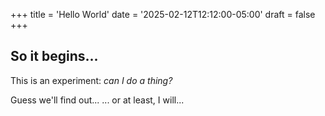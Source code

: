 +++
title = 'Hello World'
date = '2025-02-12T12:12:00-05:00'
draft = false
+++

## So it begins...

This is an experiment: *can I do a thing?*

Guess we'll find out...
... or at least, I will...